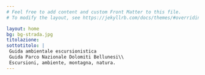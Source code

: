 ```yaml
---
# Feel free to add content and custom Front Matter to this file.
# To modify the layout, see https://jekyllrb.com/docs/themes/#overriding-theme-defaults

layout: home
bg: bg-strada.jpg
titolazione: 
sottotitolo: |
 Guida ambientale escursionistica 
 Guida Parco Nazionale Dolomiti Bellunesi\\
 Escursioni, ambiente, montagna, natura.
---
```

